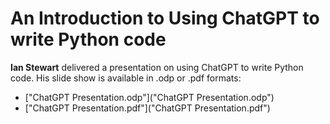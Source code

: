 # An Introduction to Using ChatGPT to write Python code

**Ian Stewart** delivered a presentation on using ChatGPT to write Python code. His slide show is available in .odp or .pdf formats:

* ["ChatGPT Presentation.odp"]("ChatGPT Presentation.odp")
* ["ChatGPT Presentation.pdf"]("ChatGPT Presentation.pdf")
